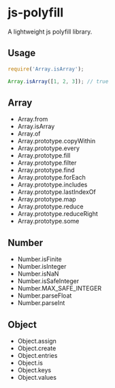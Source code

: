 # js-polyfill

A lightweight js polyfill library.

## Usage

```javascript
require('Array.isArray');

Array.isArray([1, 2, 3]); // true
```

## Array

- Array.from
- Array.isArray
- Array.of
- Array.prototype.copyWithin
- Array.prototype.every
- Array.prototype.fill
- Array.prototype.filter
- Array.prototype.find
- Array.prototype.forEach
- Array.prototype.includes
- Array.prototype.lastIndexOf
- Array.prototype.map
- Array.prototype.reduce
- Array.prototype.reduceRight
- Array.prototype.some

## Number

- Number.isFinite
- Number.isInteger
- Number.isNaN
- Number.isSafeInteger
- Number.MAX_SAFE_INTEGER
- Number.parseFloat
- Number.parseInt

## Object

- Object.assign
- Object.create
- Object.entries
- Object.is
- Object.keys
- Object.values
